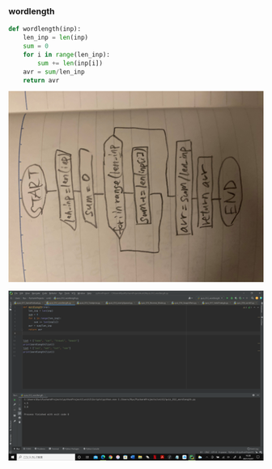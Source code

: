 ### wordlength

```.py
def wordlength(inp):
    len_inp = len(inp)
    sum = 0
    for i in range(len_inp):
        sum += len(inp[i])
    avr = sum/len_inp
    return avr
```

![](quiz_wordlength.jpg)

![](quiz_012p.png)
